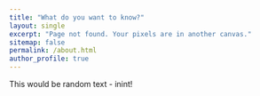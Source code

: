 ```yaml
---
title: "What do you want to know?"
layout: single
excerpt: "Page not found. Your pixels are in another canvas."
sitemap: false
permalink: /about.html
author_profile: true
---
```


This would be random text - inint!
